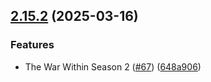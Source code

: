 ## [2.15.2](https://github.com/edusperoni/Details_Elitism/compare/v2.15.1...v2.15.2) (2025-03-16)


### Features

* The War Within Season 2 ([#67](https://github.com/edusperoni/Details_Elitism/issues/67)) ([648a906](https://github.com/edusperoni/Details_Elitism/commit/648a9069ea42eb84aa7cfaf671fdfa09c9d5d982))



